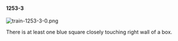 #### 1253-3
![train-1253-3-0.png](https://github.com/lil-lab/nlvr/raw/master/nlvr/train/images/28/train-1253-3-0.png "train-1253-3-0.png")

There is at least one blue square closely touching right wall of a box.